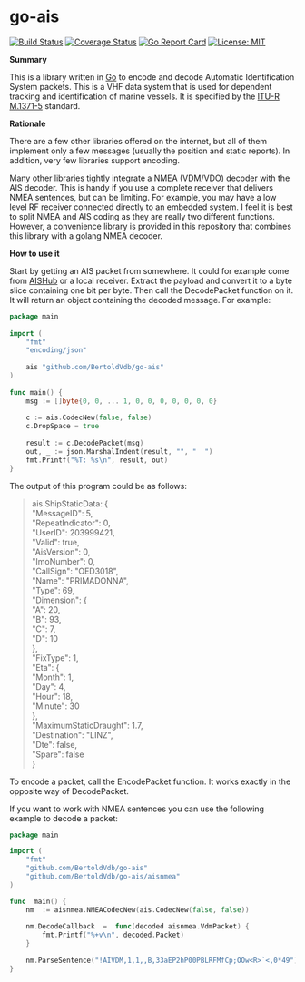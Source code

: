 
# go-ais

[![Build Status](https://travis-ci.org/BertoldVdb/go-ais.svg?branch=master)](https://travis-ci.org/BertoldVdb/go-ais)
[![Coverage Status](https://coveralls.io/repos/github/BertoldVdb/go-ais/badge.svg?branch=master)](https://coveralls.io/github/BertoldVdb/go-ais?branch=master)
[![Go Report Card](https://goreportcard.com/badge/github.com/bertoldvdb/goais)](https://goreportcard.com/report/github.com/bertoldvdb/goais)
[![License: MIT](https://img.shields.io/badge/License-MIT-yellow.svg)](https://opensource.org/licenses/MIT)

**Summary**

This is a library written in [Go](https://golang.org/) to encode and decode Automatic Identification System packets. This is a VHF data system that is used for dependent tracking and identification of marine vessels. It is specified by the [ITU-R M.1371-5](https://www.itu.int/rec/R-REC-M.1371-5-201402-I/en) standard.

**Rationale**

There are a few other libraries offered on the internet, but all of them implement only a few messages (usually the position and static reports). In addition, very few libraries support encoding.

Many other libraries tightly integrate a NMEA (VDM/VDO) decoder with the AIS decoder. This is handy if you use a complete receiver that delivers NMEA sentences, but can be limiting. For example, you may have a low level RF receiver connected directly to an embedded system. I feel it is best to split NMEA and AIS coding as they are really two different functions. However, a convenience library is provided in this repository that combines this library with a golang NMEA decoder.

**How to use it**

Start by getting an AIS packet from somewhere. It could for example come from [AISHub](http://www.aishub.net/) or a local receiver. Extract the payload and convert it to a byte slice containing one bit per byte. Then call the DecodePacket function on it. It will return an object containing the decoded message. For example:
```go
package main
     
import (
    "fmt"
    "encoding/json"
 
    ais "github.com/BertoldVdb/go-ais"
)
    
func main() {
    msg := []byte{0, 0, ... 1, 0, 0, 0, 0, 0, 0, 0}
    
    c := ais.CodecNew(false, false)
    c.DropSpace = true
       
    result := c.DecodePacket(msg)
    out, _ := json.MarshalIndent(result, "", "  ")
    fmt.Printf("%T: %s\n", result, out)
}   
 ```
 
The output of this program could be as follows:
> ais.ShipStaticData: {  
> "MessageID": 5,  
> "RepeatIndicator": 0,  
> "UserID": 203999421,  
> "Valid": true,  
> "AisVersion": 0,  
> "ImoNumber": 0,  
> "CallSign": "OED3018",  
> "Name": "PRIMADONNA",  
> "Type": 69,  
> "Dimension": {  
> "A": 20,  
> "B": 93,  
> "C": 7,  
> "D": 10  
> },  
> "FixType": 1,  
> "Eta": {  
> "Month": 1,  
> "Day": 4,  
> "Hour": 18,  
> "Minute": 30  
> },  
> "MaximumStaticDraught": 1.7,  
> "Destination": "LINZ",  
> "Dte": false,  
> "Spare": false  
> }

To encode a packet, call the EncodePacket function. It works exactly in the opposite way of DecodePacket.

If you want to work with NMEA sentences you can use the following example to decode a packet:
```go
package main

import (
    "fmt"
    "github.com/BertoldVdb/go-ais"
    "github.com/BertoldVdb/go-ais/aisnmea"
)

func  main() {
    nm  := aisnmea.NMEACodecNew(ais.CodecNew(false, false))
    
    nm.DecodeCallback  =  func(decoded aisnmea.VdmPacket) {
        fmt.Printf("%+v\n", decoded.Packet)
    }
    
    nm.ParseSentence("!AIVDM,1,1,,B,33aEP2hP00PBLRFMfCp;OOw<R>`<,0*49")
}
```

